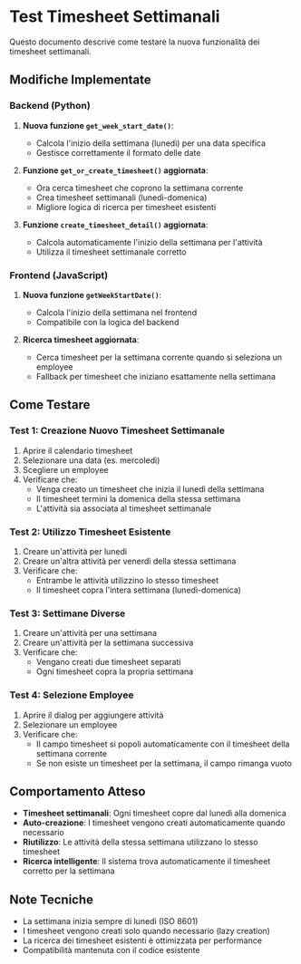 # Test Timesheet Settimanali

Questo documento descrive come testare la nuova funzionalità dei timesheet settimanali.

## Modifiche Implementate

### Backend (Python)

1. **Nuova funzione `get_week_start_date()`**:
   - Calcola l'inizio della settimana (lunedì) per una data specifica
   - Gestisce correttamente il formato delle date

2. **Funzione `get_or_create_timesheet()` aggiornata**:
   - Ora cerca timesheet che coprono la settimana corrente
   - Crea timesheet settimanali (lunedì-domenica)
   - Migliore logica di ricerca per timesheet esistenti

3. **Funzione `create_timesheet_detail()` aggiornata**:
   - Calcola automaticamente l'inizio della settimana per l'attività
   - Utilizza il timesheet settimanale corretto

### Frontend (JavaScript)

1. **Nuova funzione `getWeekStartDate()`**:
   - Calcola l'inizio della settimana nel frontend
   - Compatibile con la logica del backend

2. **Ricerca timesheet aggiornata**:
   - Cerca timesheet per la settimana corrente quando si seleziona un employee
   - Fallback per timesheet che iniziano esattamente nella settimana

## Come Testare

### Test 1: Creazione Nuovo Timesheet Settimanale

1. Aprire il calendario timesheet
2. Selezionare una data (es. mercoledì)
3. Scegliere un employee
4. Verificare che:
   - Venga creato un timesheet che inizia il lunedì della settimana
   - Il timesheet termini la domenica della stessa settimana
   - L'attività sia associata al timesheet settimanale

### Test 2: Utilizzo Timesheet Esistente

1. Creare un'attività per lunedì
2. Creare un'altra attività per venerdì della stessa settimana
3. Verificare che:
   - Entrambe le attività utilizzino lo stesso timesheet
   - Il timesheet copra l'intera settimana (lunedì-domenica)

### Test 3: Settimane Diverse

1. Creare un'attività per una settimana
2. Creare un'attività per la settimana successiva
3. Verificare che:
   - Vengano creati due timesheet separati
   - Ogni timesheet copra la propria settimana

### Test 4: Selezione Employee

1. Aprire il dialog per aggiungere attività
2. Selezionare un employee
3. Verificare che:
   - Il campo timesheet si popoli automaticamente con il timesheet della settimana corrente
   - Se non esiste un timesheet per la settimana, il campo rimanga vuoto

## Comportamento Atteso

- **Timesheet settimanali**: Ogni timesheet copre dal lunedì alla domenica
- **Auto-creazione**: I timesheet vengono creati automaticamente quando necessario
- **Riutilizzo**: Le attività della stessa settimana utilizzano lo stesso timesheet
- **Ricerca intelligente**: Il sistema trova automaticamente il timesheet corretto per la settimana

## Note Tecniche

- La settimana inizia sempre di lunedì (ISO 8601)
- I timesheet vengono creati solo quando necessario (lazy creation)
- La ricerca dei timesheet esistenti è ottimizzata per performance
- Compatibilità mantenuta con il codice esistente